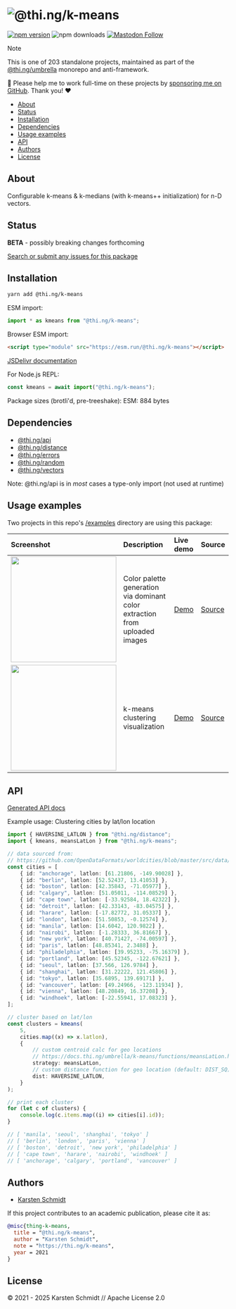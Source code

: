 <!-- This file is generated - DO NOT EDIT! -->
<!-- Please see: https://github.com/thi-ng/umbrella/blob/develop/CONTRIBUTING.md#changes-to-readme-files -->
# ![@thi.ng/k-means](https://raw.githubusercontent.com/thi-ng/umbrella/develop/assets/banners/thing-k-means.svg?d8d57f39)

[![npm version](https://img.shields.io/npm/v/@thi.ng/k-means.svg)](https://www.npmjs.com/package/@thi.ng/k-means)
![npm downloads](https://img.shields.io/npm/dm/@thi.ng/k-means.svg)
[![Mastodon Follow](https://img.shields.io/mastodon/follow/109331703950160316?domain=https%3A%2F%2Fmastodon.thi.ng&style=social)](https://mastodon.thi.ng/@toxi)

> [!NOTE]
> This is one of 203 standalone projects, maintained as part
> of the [@thi.ng/umbrella](https://github.com/thi-ng/umbrella/) monorepo
> and anti-framework.
>
> 🚀 Please help me to work full-time on these projects by [sponsoring me on
> GitHub](https://github.com/sponsors/postspectacular). Thank you! ❤️

- [About](#about)
- [Status](#status)
- [Installation](#installation)
- [Dependencies](#dependencies)
- [Usage examples](#usage-examples)
- [API](#api)
- [Authors](#authors)
- [License](#license)

## About

Configurable k-means & k-medians (with k-means++ initialization) for n-D vectors.

## Status

**BETA** - possibly breaking changes forthcoming

[Search or submit any issues for this package](https://github.com/thi-ng/umbrella/issues?q=%5Bk-means%5D+in%3Atitle)

## Installation

```bash
yarn add @thi.ng/k-means
```

ESM import:

```ts
import * as kmeans from "@thi.ng/k-means";
```

Browser ESM import:

```html
<script type="module" src="https://esm.run/@thi.ng/k-means"></script>
```

[JSDelivr documentation](https://www.jsdelivr.com/)

For Node.js REPL:

```js
const kmeans = await import("@thi.ng/k-means");
```

Package sizes (brotli'd, pre-treeshake): ESM: 884 bytes

## Dependencies

- [@thi.ng/api](https://github.com/thi-ng/umbrella/tree/develop/packages/api)
- [@thi.ng/distance](https://github.com/thi-ng/umbrella/tree/develop/packages/distance)
- [@thi.ng/errors](https://github.com/thi-ng/umbrella/tree/develop/packages/errors)
- [@thi.ng/random](https://github.com/thi-ng/umbrella/tree/develop/packages/random)
- [@thi.ng/vectors](https://github.com/thi-ng/umbrella/tree/develop/packages/vectors)

Note: @thi.ng/api is in _most_ cases a type-only import (not used at runtime)

## Usage examples

Two projects in this repo's
[/examples](https://github.com/thi-ng/umbrella/tree/develop/examples)
directory are using this package:

| Screenshot                                                                                                             | Description                                                                 | Live demo                                             | Source                                                                             |
|:-----------------------------------------------------------------------------------------------------------------------|:----------------------------------------------------------------------------|:------------------------------------------------------|:-----------------------------------------------------------------------------------|
| <img src="https://raw.githubusercontent.com/thi-ng/umbrella/develop/assets/examples/dominant-colors.png" width="240"/> | Color palette generation via dominant color extraction from uploaded images | [Demo](https://demo.thi.ng/umbrella/dominant-colors/) | [Source](https://github.com/thi-ng/umbrella/tree/develop/examples/dominant-colors) |
| <img src="https://raw.githubusercontent.com/thi-ng/umbrella/develop/assets/examples/kmeans-viz.jpg" width="240"/>      | k-means clustering visualization                                            | [Demo](https://demo.thi.ng/umbrella/kmeans-viz/)      | [Source](https://github.com/thi-ng/umbrella/tree/develop/examples/kmeans-viz)      |

## API

[Generated API docs](https://docs.thi.ng/umbrella/k-means/)

Example usage: Clustering cities by lat/lon location

```ts tangle:export/readme.ts
import { HAVERSINE_LATLON } from "@thi.ng/distance";
import { kmeans, meansLatLon } from "@thi.ng/k-means";

// data sourced from:
// https://github.com/OpenDataFormats/worldcities/blob/master/src/data/cities.json
const cities = [
    { id: "anchorage", latlon: [61.21806, -149.90028] },
    { id: "berlin", latlon: [52.52437, 13.41053] },
    { id: "boston", latlon: [42.35843, -71.05977] },
    { id: "calgary", latlon: [51.05011, -114.08529] },
    { id: "cape town", latlon: [-33.92584, 18.42322] },
    { id: "detroit", latlon: [42.33143, -83.04575] },
    { id: "harare", latlon: [-17.82772, 31.05337] },
    { id: "london", latlon: [51.50853, -0.12574] },
    { id: "manila", latlon: [14.6042, 120.9822] },
    { id: "nairobi", latlon: [-1.28333, 36.81667] },
    { id: "new york", latlon: [40.71427, -74.00597] },
    { id: "paris", latlon: [48.85341, 2.3488] },
    { id: "philadelphia", latlon: [39.95233, -75.16379] },
    { id: "portland", latlon: [45.52345, -122.67621] },
    { id: "seoul", latlon: [37.566, 126.9784] },
    { id: "shanghai", latlon: [31.22222, 121.45806] },
    { id: "tokyo", latlon: [35.6895, 139.69171] },
    { id: "vancouver", latlon: [49.24966, -123.11934] },
    { id: "vienna", latlon: [48.20849, 16.37208] },
    { id: "windhoek", latlon: [-22.55941, 17.08323] },
];

// cluster based on lat/lon
const clusters = kmeans(
    5,
    cities.map((x) => x.latlon),
    {
        // custom centroid calc for geo locations
        // https://docs.thi.ng/umbrella/k-means/functions/meansLatLon.html
        strategy: meansLatLon,
        // custom distance function for geo location (default: DIST_SQ)
        dist: HAVERSINE_LATLON,
    }
);

// print each cluster
for (let c of clusters) {
    console.log(c.items.map((i) => cities[i].id));
}

// [ 'manila', 'seoul', 'shanghai', 'tokyo' ]
// [ 'berlin', 'london', 'paris', 'vienna' ]
// [ 'boston', 'detroit', 'new york', 'philadelphia' ]
// [ 'cape town', 'harare', 'nairobi', 'windhoek' ]
// [ 'anchorage', 'calgary', 'portland', 'vancouver' ]
```

## Authors

- [Karsten Schmidt](https://thi.ng)

If this project contributes to an academic publication, please cite it as:

```bibtex
@misc{thing-k-means,
  title = "@thi.ng/k-means",
  author = "Karsten Schmidt",
  note = "https://thi.ng/k-means",
  year = 2021
}
```

## License

&copy; 2021 - 2025 Karsten Schmidt // Apache License 2.0
